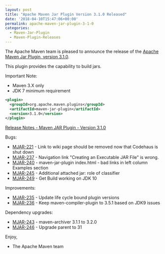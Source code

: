 ```yaml
---
layout: post
title: "Apache Maven Jar Plugin Version 3.1.0 Released"
date: '2018-04-10T15:47:06+00:00'
permalink: apache-maven-jar-plugin-3-1-0
categories:
  - Maven-Jar-Plugin
  - Maven-Plugin-Releases
---
```

The Apache Maven team is pleased to announce the release of the
[Apache Maven Jar Plugin, version 3.1.0](https://maven.apache.org/plugins/maven-jar-plugin/).

This plugin provides the capability to build jars.

Important Note:

* Maven 3.X only
* JDK 7 minimum requirement


```xml
<plugin>
  <groupId>org.apache.maven.plugins</groupId>
  <artifactId>maven-jar-plugin</artifactId>
  <version>3.1.0</version>
</plugin>
```

<!-- more -->

[Release Notes - Maven JAR Plugin - Version 3.1.0](https://issues.apache.org/jira/secure/ReleaseNote.jspa?projectId=12317526&version=12342349)

Bugs:

* [MJAR-221](https://issues.apache.org/jira/browse/MJAR-221) - Link to wiki page should be removed now that Codehaus is shut down
* [MJAR-237](https://issues.apache.org/jira/browse/MJAR-237) - Navigation link "Creating an Executable JAR File" is wrong.
* [MJAR-240](https://issues.apache.org/jira/browse/MJAR-240) - maven-jar-plugin index.html - bad links in left column Examples section
* [MJAR-245](https://issues.apache.org/jira/browse/MJAR-245) - Additional attached jar: role of classifier
* [MJAR-249](https://issues.apache.org/jira/browse/MJAR-249) - Get Build working on JDK 10

Improvements:

* [MJAR-235](https://issues.apache.org/jira/browse/MJAR-235) - Update life cycle bound plugin versions
* [MJAR-236](https://issues.apache.org/jira/browse/MJAR-236) - Keep maven-compiler-plugin to 3.5.1 based on JDK9 issues

Dependency upgrades:

* [MJAR-243](https://issues.apache.org/jira/browse/MJAR-243) - maven-archiver 3.1.1 to 3.2.0
* [MJAR-246](https://issues.apache.org/jira/browse/MJAR-246) - Upgrade parent to 31

Enjoy,

- The Apache Maven team
